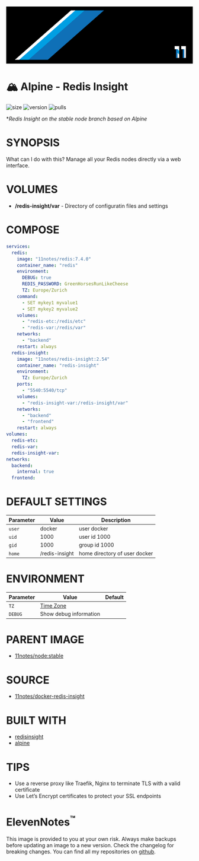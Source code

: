 ![Banner](https://github.com/11notes/defaults/blob/main/static/img/banner.png?raw=true)

# 🏔️ Alpine - Redis Insight
![size](https://img.shields.io/docker/image-size/11notes/redis-insight/2.58?color=0eb305) ![version](https://img.shields.io/docker/v/11notes/redis-insight/2.58?color=eb7a09) ![pulls](https://img.shields.io/docker/pulls/11notes/redis-insight?color=2b75d6)

**Redis Insight on the stable node branch based on Alpine*

# SYNOPSIS
What can I do with this? Manage all your Redis nodes directly via a web interface.

# VOLUMES
* **/redis-insight/var** - Directory of configuratin files and settings

# COMPOSE
```yaml
services:
  redis:
    image: "11notes/redis:7.4.0"
    container_name: "redis"
    environment:
      DEBUG: true
      REDIS_PASSWORD: GreenHorsesRunLikeCheese
      TZ: Europe/Zurich
    command:
      - SET mykey1 myvalue1
      - SET mykey2 myvalue2
    volumes:
      - "redis-etc:/redis/etc"
      - "redis-var:/redis/var"
    networks:
      - "backend"
    restart: always
  redis-insight:
    image: "11notes/redis-insight:2.54"
    container_name: "redis-insight"
    environment:
      TZ: Europe/Zurich
    ports:
      - "5540:5540/tcp"
    volumes:
      - "redis-insight-var:/redis-insight/var"
    networks:
      - "backend"
      - "frontend"
    restart: always
volumes:
  redis-etc:
  redis-var:
  redis-insight-var:
networks:
  backend:
    internal: true
  frontend:
```

# DEFAULT SETTINGS
| Parameter | Value | Description |
| --- | --- | --- |
| `user` | docker | user docker |
| `uid` | 1000 | user id 1000 |
| `gid` | 1000 | group id 1000 |
| `home` | /redis-insight | home directory of user docker |

# ENVIRONMENT
| Parameter | Value | Default |
| --- | --- | --- |
| `TZ` | [Time Zone](https://en.wikipedia.org/wiki/List_of_tz_database_time_zones) | |
| `DEBUG` | Show debug information | |

# PARENT IMAGE
* [11notes/node:stable](https://hub.docker.com/r/11notes/node)

# SOURCE
* [11notes/docker-redis-insight](https://github.com/11notes/docker-redis-insight)

# BUILT WITH
* [redisinsight](https://github.com/RedisInsight/RedisInsight)
* [alpine](https://alpinelinux.org)

# TIPS
* Use a reverse proxy like Traefik, Nginx to terminate TLS with a valid certificate
* Use Let’s Encrypt certificates to protect your SSL endpoints

# ElevenNotes<sup>™️</sup>
This image is provided to you at your own risk. Always make backups before updating an image to a new version. Check the changelog for breaking changes. You can find all my repositories on [github](https://github.com/11notes).
    